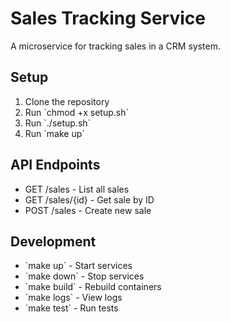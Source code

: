 # Sales Tracking Service

A microservice for tracking sales in a CRM system.

## Setup

1. Clone the repository
2. Run \`chmod +x setup.sh\`
3. Run \`./setup.sh\`
4. Run \`make up\`

## API Endpoints

- GET /sales - List all sales
- GET /sales/{id} - Get sale by ID
- POST /sales - Create new sale

## Development

- \`make up\` - Start services
- \`make down\` - Stop services
- \`make build\` - Rebuild containers
- \`make logs\` - View logs
- \`make test\` - Run tests